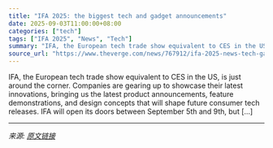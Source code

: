 ```yaml
---
title: "IFA 2025: the biggest tech and gadget announcements"
date: 2025-09-03T11:00:00+08:00
categories: ["tech"]
tags: ["IFA 2025", "News", "Tech"]
summary: "IFA, the European tech trade show equivalent to CES in the US, is just around the corner. Companies are gearing up to showcase their latest innovations, bringing us the latest product announcements, f"
source_url: "https://www.theverge.com/news/767912/ifa-2025-news-tech-gadgets-products-updates-highlights"
---
```


IFA, the European tech trade show equivalent to CES in the US, is just around the corner. Companies are gearing up to showcase their latest innovations, bringing us the latest product announcements, feature demonstrations, and design concepts that will shape future consumer tech releases. IFA will open its doors between September 5th and 9th, but [&#8230;]

---

*来源: [原文链接](https://www.theverge.com/news/767912/ifa-2025-news-tech-gadgets-products-updates-highlights)*
